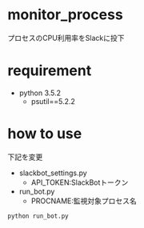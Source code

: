 # monitor_process
プロセスのCPU利用率をSlackに投下

# requirement
- python 3.5.2
  - psutil==5.2.2
# how to use
下記を変更
- slackbot_settings.py
  - API_TOKEN:SlackBotトークン
- run_bot.py
  - PROCNAME:監視対象プロセス名

```
python run_bot.py
```
